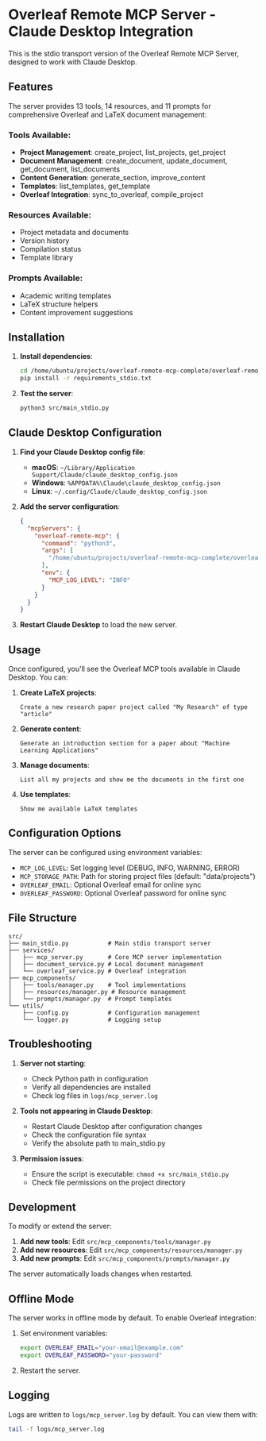 # Overleaf Remote MCP Server - Claude Desktop Integration

This is the stdio transport version of the Overleaf Remote MCP Server, designed to work with Claude Desktop.

## Features

The server provides 13 tools, 14 resources, and 11 prompts for comprehensive Overleaf and LaTeX document management:

### Tools Available:
- **Project Management**: create_project, list_projects, get_project
- **Document Management**: create_document, update_document, get_document, list_documents
- **Content Generation**: generate_section, improve_content
- **Templates**: list_templates, get_template
- **Overleaf Integration**: sync_to_overleaf, compile_project

### Resources Available:
- Project metadata and documents
- Version history
- Compilation status
- Template library

### Prompts Available:
- Academic writing templates
- LaTeX structure helpers
- Content improvement suggestions

## Installation

1. **Install dependencies**:
   ```bash
   cd /home/ubuntu/projects/overleaf-remote-mcp-complete/overleaf-remote-mcp
   pip install -r requirements_stdio.txt
   ```

2. **Test the server**:
   ```bash
   python3 src/main_stdio.py
   ```

## Claude Desktop Configuration

1. **Find your Claude Desktop config file**:
   - **macOS**: `~/Library/Application Support/Claude/claude_desktop_config.json`
   - **Windows**: `%APPDATA%\Claude\claude_desktop_config.json`
   - **Linux**: `~/.config/Claude/claude_desktop_config.json`

2. **Add the server configuration**:
   ```json
   {
     "mcpServers": {
       "overleaf-remote-mcp": {
         "command": "python3",
         "args": [
           "/home/ubuntu/projects/overleaf-remote-mcp-complete/overleaf-remote-mcp/src/main_stdio.py"
         ],
         "env": {
           "MCP_LOG_LEVEL": "INFO"
         }
       }
     }
   }
   ```

3. **Restart Claude Desktop** to load the new server.

## Usage

Once configured, you'll see the Overleaf MCP tools available in Claude Desktop. You can:

1. **Create LaTeX projects**:
   ```
   Create a new research paper project called "My Research" of type "article"
   ```

2. **Generate content**:
   ```
   Generate an introduction section for a paper about "Machine Learning Applications"
   ```

3. **Manage documents**:
   ```
   List all my projects and show me the documents in the first one
   ```

4. **Use templates**:
   ```
   Show me available LaTeX templates
   ```

## Configuration Options

The server can be configured using environment variables:

- `MCP_LOG_LEVEL`: Set logging level (DEBUG, INFO, WARNING, ERROR)
- `MCP_STORAGE_PATH`: Path for storing project files (default: "data/projects")
- `OVERLEAF_EMAIL`: Optional Overleaf email for online sync
- `OVERLEAF_PASSWORD`: Optional Overleaf password for online sync

## File Structure

```
src/
├── main_stdio.py           # Main stdio transport server
├── services/
│   ├── mcp_server.py       # Core MCP server implementation
│   ├── document_service.py # Local document management
│   └── overleaf_service.py # Overleaf integration
├── mcp_components/
│   ├── tools/manager.py    # Tool implementations
│   ├── resources/manager.py # Resource management
│   └── prompts/manager.py  # Prompt templates
└── utils/
    ├── config.py           # Configuration management
    └── logger.py           # Logging setup
```

## Troubleshooting

1. **Server not starting**:
   - Check Python path in configuration
   - Verify all dependencies are installed
   - Check log files in `logs/mcp_server.log`

2. **Tools not appearing in Claude Desktop**:
   - Restart Claude Desktop after configuration changes
   - Check the configuration file syntax
   - Verify the absolute path to main_stdio.py

3. **Permission issues**:
   - Ensure the script is executable: `chmod +x src/main_stdio.py`
   - Check file permissions on the project directory

## Development

To modify or extend the server:

1. **Add new tools**: Edit `src/mcp_components/tools/manager.py`
2. **Add new resources**: Edit `src/mcp_components/resources/manager.py`
3. **Add new prompts**: Edit `src/mcp_components/prompts/manager.py`

The server automatically loads changes when restarted.

## Offline Mode

The server works in offline mode by default. To enable Overleaf integration:

1. Set environment variables:
   ```bash
   export OVERLEAF_EMAIL="your-email@example.com"
   export OVERLEAF_PASSWORD="your-password"
   ```

2. Restart the server.

## Logging

Logs are written to `logs/mcp_server.log` by default. You can view them with:

```bash
tail -f logs/mcp_server.log
```